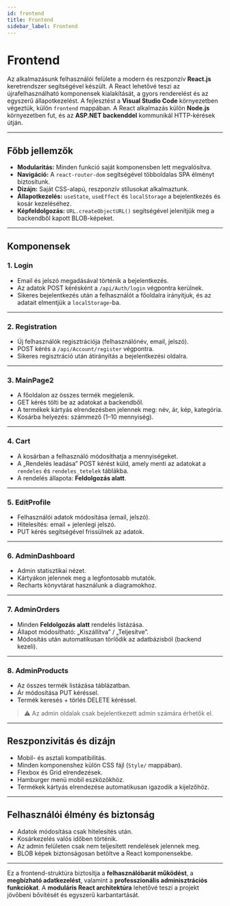 ```yaml
---
id: frontend
title: Frontend
sidebar_label: Frontend
---
```


# Frontend

Az alkalmazásunk felhasználói felülete a modern és reszponzív **React.js** keretrendszer segítségével készült. A React lehetővé teszi az újrafelhasználható komponensek kialakítását, a gyors renderelést és az egyszerű állapotkezelést. A fejlesztést a **Visual Studio Code** környezetben végeztük, külön `frontend` mappában. A React alkalmazás külön **Node.js** környezetben fut, és az **ASP.NET backenddel** kommunikál HTTP-kérések útján.

---

## Főbb jellemzők

- **Modularitás:** Minden funkció saját komponensben lett megvalósítva.
- **Navigáció:** A `react-router-dom` segítségével többoldalas SPA élményt biztosítunk.
- **Dizájn:** Saját CSS-alapú, reszponzív stílusokat alkalmaztunk.
- **Állapotkezelés:** `useState`, `useEffect` és `localStorage` a bejelentkezés és kosár kezeléséhez.
- **Képfeldolgozás:** `URL.createObjectURL()` segítségével jelenítjük meg a backendből kapott BLOB-képeket.

---

## Komponensek

### 1. Login

- Email és jelszó megadásával történik a bejelentkezés.
- Az adatok POST kérésként a `/api/Auth/login` végpontra kerülnek.
- Sikeres bejelentkezés után a felhasználót a főoldalra irányítjuk, és az adatait elmentjük a `localStorage`-ba.

---

### 2. Registration

- Új felhasználók regisztrációja (felhasználónév, email, jelszó).
- POST kérés a `/api/Account/register` végpontra.
- Sikeres regisztráció után átirányítás a bejelentkezési oldalra.

---

### 3. MainPage2

- A főoldalon az összes termék megjelenik.
- GET kérés tölti be az adatokat a backendből.
- A termékek kártyás elrendezésben jelennek meg: név, ár, kép, kategória.
- Kosárba helyezés: számmező (1–10 mennyiség).

---

### 4. Cart

- A kosárban a felhasználó módosíthatja a mennyiségeket.
- A „Rendelés leadása” POST kérést küld, amely menti az adatokat a `rendeles` és `rendeles_tetelek` táblákba.
- A rendelés állapota: **Feldolgozás alatt**.

---

### 5. EditProfile

- Felhasználói adatok módosítása (email, jelszó).
- Hitelesítés: email + jelenlegi jelszó.
- PUT kérés segítségével frissülnek az adatok.

---

### 6. AdminDashboard

- Admin statisztikai nézet.
- Kártyákon jelennek meg a legfontosabb mutatók.
- Recharts könyvtárat használunk a diagramokhoz.

---

### 7. AdminOrders

- Minden **Feldolgozás alatt** rendelés listázása.
- Állapot módosítható: „Kiszállítva” / „Teljesítve”.
- Módosítás után automatikusan törlődik az adatbázisból (backend kezeli).

---

### 8. AdminProducts

- Az összes termék listázása táblázatban.
- Ár módosítása PUT kéréssel.
- Termék keresés + törlés DELETE kéréssel.

> ⚠️ Az admin oldalak csak bejelentkezett admin számára érhetők el.

---

## Reszponzivitás és dizájn

- Mobil- és asztali kompatibilitás.
- Minden komponenshez külön CSS fájl (`Style/` mappában).
- Flexbox és Grid elrendezések.
- Hamburger menü mobil eszközökhöz.
- Termékek kártyás elrendezése automatikusan igazodik a kijelzőhöz.

---

## Felhasználói élmény és biztonság

- Adatok módosítása csak hitelesítés után.
- Kosárkezelés valós időben történik.
- Az admin felületen csak nem teljesített rendelések jelennek meg.
- BLOB képek biztonságosan betöltve a React komponensekbe.

---

Ez a frontend-struktúra biztosítja a **felhasználóbarát működést**, a **megbízható adatkezelést**, valamint a **professzionális adminisztrációs funkciókat**. A **moduláris React architektúra** lehetővé teszi a projekt jövőbeni bővítését és egyszerű karbantartását.
